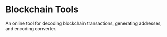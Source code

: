 # Blockchain Tools
An online tool for decoding blockchain transactions, generating addresses, and encoding converter.
